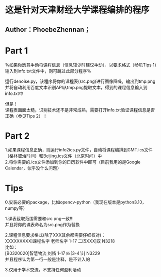 # 这是针对天津财经大学课程编排的程序
## Author：PhoebeZhennan；


# Part 1  
%如果你愿意手动将课程信息（信息较少时建议手动），以要求格式（参见Tips 1）输入到info.txt文件中，则可跳过此部分程序%

运行denoise.py，该程序将你的课程表(src.png)进行图像降噪，输出到tmp.png  
并将自动利用百度文本识别API从tmp.png提取文本，得到的课程信息输入到info.txt中	

但是！  
课程表画面太糙，识别技术还不是非常成熟，需要打开info.txt验证课程信息是否正确（参见Tips 2）！

# Part 2  
1.如果课程信息正确，则运行info2ics.py文件，自动将课程编排到GMT.ics文件（格林威治时间）和Beijing.ics文件（北京时间）中  
2.将你需要的.ics文件添加到你的日历软件中即可（目前我用的是Google Calendar，似乎没什么问题）  


# Tips
0.安装必要的package，比如opencv-python（我现在版本是python3.10，numpy等）  

1.课表截取范围需要和src.png一致!!!  
并且将你的课表命名为src.png作为替换

2.课程信息要求格式(除了XXX其余都需要仔细校对)：  
XXXXXXXXX]课程名字 老师名字 1-17 二[5XXX]双 N3218  
比如：  
[B0320020]智慧物流 刘畅 1-17 四[3-4节] N3229  
并且程序认为第一行一般是注释，是不计入的   

3.仅用于学术交流，不支持任何盈利活动  
